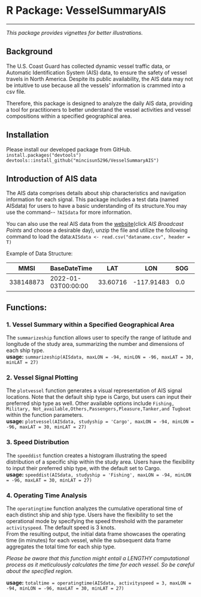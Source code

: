 # R Package: VesselSummaryAIS
---
*This package provides vignettes for better illustrations.* 


## Background 

The U.S. Coast Guard has collected dynamic vessel traffic data, or Automatic Identification System (AIS) data, to ensure the safety of vessel travels in North America. Despite its public availability, the AIS data may not be intuitive to use because all the vessels' information is crammed into a csv file. 

Therefore, this package is designed to analyze the daily AIS data, providing a tool for practitioners to better understand the vessel activities and vessel compositions within a specified geographical area.

## Installation
Please install our developed package from GitHub.\
`install.packages("devtools")`
`devtools::install_github("mincisun5296/VesselSummaryAIS")`

## Introduction of AIS data 

The AIS data comprises details about ship characteristics and navigation information for each signal. This package includes a test data (named AISdata) for users to have a basic understanding of its structure.You may use the command-- `?AISdata` for more information.

You can also use the real AIS data from the [website](https://marinecadastre.gov/ais/)(click *AIS Broadcast Points* and choose a desirable day), unzip the file and utilize the following command to load the data:`AISdata <- read.csv("dataname.csv", header = T)`

Example of Data Structure: 

| MMSI | BaseDateTime | LAT | LON | SOG | COG | Heading |
| ------ | ------ | ------ | ------ | ------ | ------ | ------ |
| 338148873 | 2022-01-03T00:00:00 | 33.60716| -117.91483 | 0.0 | 280.0 | 511 |







## Functions:
### 1. Vessel Summary within a Specified Geographical Area
The `summarizeship` function  allows user to specify the range of latitude and longitude of the study area, summarizing the number and dimensions of each ship type.\
**usage:** `summarizeship(AISdata, maxLON = -94, minLON = -96, maxLAT = 30, minLAT = 27)`

### 2. Vessel Signal Plotting
The `plotvessel` function  generates a visual representation of AIS signal locations. Note that the default ship type is Cargo, but users can input their preferred ship type as well. Other available options include `Fishing, Military, Not_available,Others,Passengers,Pleasure,Tanker,and Tugboat` within the function parameters.\
**usage:** `plotvessel(AISdata, studyship = 'Cargo', maxLON = -94, minLON = -96, maxLAT = 30, minLAT = 27)`

### 3. Speed Distribution
The `speeddist` function creates a histogram illustrating the speed distribution of a specific ship within the study area. Users have the flexibility to input their preferred ship type, with the default set to Cargo.\
**usage:** `speeddist(AISdata, studyship = 'Fishing', maxLON = -94, minLON = -96, maxLAT = 30, minLAT = 27)`

### 4. Operating Time Analysis
The `operatingtime` function  analyzes the cumulative operational time of each distinct ship and ship type. Users have the flexibility to set the operational mode by specifying the speed threshold with the parameter `activityspeed`. The 
default speed is 3 knots.\
From the resulting output, the initial data frame showcases the operating time (in minutes) for each vessel, while the subsequent data frame aggregates the total time for each ship type.

*Please be aware that this function might entail a LENGTHY computational process as it meticulously calculates the time for each vessel. So be careful about the specified region.*

**usage:**
`totaltime = operatingtime(AISdata, activityspeed = 3, maxLON = -94, minLON = -96, maxLAT = 30, minLAT = 27)`

